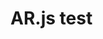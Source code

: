 # AR.js test

<script src="https://unpkg.com/aframe-html-shader@0.2.0/dist/aframe-html-shader.js"></script>
<script src="https://cdn.jsdelivr.net/npm/html2canvas@1.0.0-rc.5/dist/html2canvas.min.js"></script>
<script src="https://aframe.io/releases/0.9.2/aframe.min.js"></script>
<script src="https://cdn.rawgit.com/jeromeetienne/AR.js/1.5.0/aframe/build/aframe-ar.js"></script>

